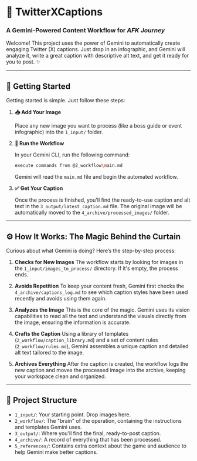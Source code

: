 # 🚀 TwitterXCaptions

### A Gemini-Powered Content Workflow for *AFK Journey*

Welcome! This project uses the power of Gemini to automatically create engaging Twitter (X) captions. Just drop in an infographic, and Gemini will analyze it, write a great caption with descriptive alt text, and get it ready for you to post. ✨

---

## 🚀 Getting Started

Getting started is simple. Just follow these steps:

1.  **📥 Add Your Image**

    Place any new image you want to process (like a boss guide or event infographic) into the `1_input/` folder.

2.  **🤖 Run the Workflow**

    In your Gemini CLI, run the following command:

    ```bash
    execute commands from @2_workflow\main.md
    ```

    Gemini will read the `main.md` file and begin the automated workflow.

3.  **✅ Get Your Caption**

    Once the process is finished, you'll find the ready-to-use caption and alt text in the `3_output/latest_caption.md` file. The original image will be automatically moved to the `4_archive/processed_images/` folder.

---

## ⚙️ How It Works: The Magic Behind the Curtain

Curious about what Gemini is doing? Here’s the step-by-step process:

1.  **Checks for New Images**
    The workflow starts by looking for images in the `1_input/images_to_process/` directory. If it's empty, the process ends.

2.  **Avoids Repetition**
    To keep your content fresh, Gemini first checks the `4_archive/captions_log.md` to see which caption styles have been used recently and avoids using them again.

3.  **Analyzes the Image**
    This is the core of the magic. Gemini uses its vision capabilities to read all the text and understand the visuals directly from the image, ensuring the information is accurate.

4.  **Crafts the Caption**
    Using a library of templates (`2_workflow/caption_library.md`) and a set of content rules (`2_workflow/rules.md`), Gemini assembles a unique caption and detailed alt text tailored to the image.

5.  **Archives Everything**
    After the caption is created, the workflow logs the new caption and moves the processed image into the archive, keeping your workspace clean and organized.

---

## 📂 Project Structure

-   `1_input/`: Your starting point. Drop images here.
-   `2_workflow/`: The "brain" of the operation, containing the instructions and templates Gemini uses.
-   `3_output/`: Where you'll find the final, ready-to-post caption.
-   `4_archive/`: A record of everything that has been processed.
-   `5_references/`: Contains extra context about the game and audience to help Gemini make better captions.